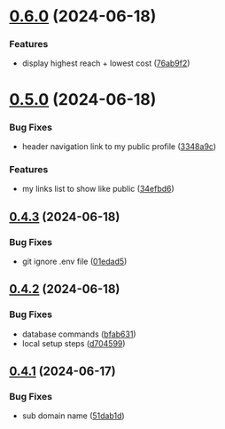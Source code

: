 # [0.6.0](https://github.com/EddieHubCommunity/CreatorsRegistry/compare/v0.5.0...v0.6.0) (2024-06-18)


### Features

* display highest reach + lowest cost ([76ab9f2](https://github.com/EddieHubCommunity/CreatorsRegistry/commit/76ab9f2270c2dca50b861d8149b4a746e7667740))



# [0.5.0](https://github.com/EddieHubCommunity/CreatorsRegistry/compare/v0.4.3...v0.5.0) (2024-06-18)


### Bug Fixes

* header navigation link to my public profile ([3348a9c](https://github.com/EddieHubCommunity/CreatorsRegistry/commit/3348a9ca9331b15ae496e0af4ff12241a686384a))


### Features

* my links list to show like public ([34efbd6](https://github.com/EddieHubCommunity/CreatorsRegistry/commit/34efbd65bb4dfaac9e19468b089c84064592175c))



## [0.4.3](https://github.com/EddieHubCommunity/CreatorsRegistry/compare/v0.4.2...v0.4.3) (2024-06-18)


### Bug Fixes

* git ignore .env file ([01edad5](https://github.com/EddieHubCommunity/CreatorsRegistry/commit/01edad523cadea11f5a05bea06df29e3275e9c3b))



## [0.4.2](https://github.com/EddieHubCommunity/CreatorsRegistry/compare/v0.4.1...v0.4.2) (2024-06-18)


### Bug Fixes

* database commands ([bfab631](https://github.com/EddieHubCommunity/CreatorsRegistry/commit/bfab631dcd23778108a7467b8b2130ff9c9344d7))
* local setup steps ([d704599](https://github.com/EddieHubCommunity/CreatorsRegistry/commit/d7045993750a4fc44107db2d2c97aa444e7fdff0))



## [0.4.1](https://github.com/EddieHubCommunity/CreatorsRegistry/compare/v0.4.0...v0.4.1) (2024-06-17)


### Bug Fixes

* sub domain name ([51dab1d](https://github.com/EddieHubCommunity/CreatorsRegistry/commit/51dab1d8312e3fe071cdb0006d2a7ecff3cbc405))



